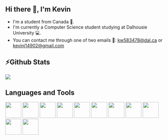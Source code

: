 ## Hi there 👋, I'm Kevin

- I'm a student from Canada 🙋.
- I'm currently a Computer Science student studying at Dalhousie University 💻.
- You can contact me through one of two emails 📧: kw583478@dal.ca or kevinj14902@gmail.com

## ⚡Github Stats
<!-- GitHub stats from https://github.com/anuraghazra/github-readme-stats -->
![](https://github-readme-stats-ten-rouge-18.vercel.app/api?username=kevinj14902&theme=radical&hide_border=false&include_all_commits=true&count_private=true)<br/>

## Languages and Tools
<div>
    <img width=50px src="https://cdn-icons-png.flaticon.com/512/226/226777.png"/>
    <img width=50px src="https://cdn.jsdelivr.net/gh/devicons/devicon@latest/icons/html5/html5-original.svg"/>
    <img width=50px src="https://cdn.jsdelivr.net/gh/devicons/devicon@latest/icons/css3/css3-original.svg"/>
    <img width=50px src="https://cdn.jsdelivr.net/gh/devicons/devicon/icons/javascript/javascript-original.svg"/>
    <img width=50px src="https://upload.wikimedia.org/wikipedia/commons/thumb/c/c3/Python-logo-notext.svg/1869px-Python-logo-notext.svg.png"/>
    <img width=50px src="https://cdn.jsdelivr.net/gh/devicons/devicon@latest/icons/nodejs/nodejs-original-wordmark.svg"/>
    <img width=50px src="https://cdn.jsdelivr.net/gh/devicons/devicon@latest/icons/react/react-original.svg"/>
    <img width=50px src="https://cdn.jsdelivr.net/gh/devicons/devicon@latest/icons/git/git-original.svg"/>
    <img width=50px src="https://cdn.jsdelivr.net/gh/devicons/devicon@latest/icons/npm/npm-original-wordmark.svg"/>
    <img width=50px src="https://cdn.jsdelivr.net/gh/devicons/devicon@latest/icons/vscode/vscode-original.svg"/>
    <img width=50px src="https://cdn.jsdelivr.net/gh/devicons/devicon@latest/icons/intellij/intellij-original.svg"/>
</div>

<!--
**kevinj14902/kevinj14902** is a ✨ _special_ ✨ repository because its `README.md` (this file) appears on your GitHub profile.

Here are some ideas to get you started:

- 🔭 I’m currently working on ...
- 🌱 I’m currently learning ...
- 👯 I’m looking to collaborate on ...
- 🤔 I’m looking for help with ...
- 💬 Ask me about ...
- 📫 How to reach me: ...
- 😄 Pronouns: ...
- ⚡ Fun fact: ...
-->
